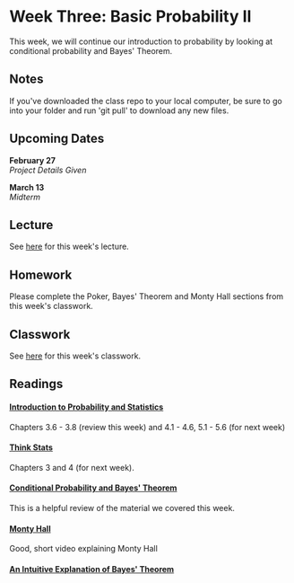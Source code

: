 # Week Three: Basic Probability II

This week, we will continue our introduction to probability by looking at conditional probability and Bayes' Theorem.

## Notes

If you've downloaded the class repo to your local computer, be sure to go into your folder and run 'git pull' to download any new files.

## Upcoming Dates  
**February 27**  
*Project Details Given*  

**March 13**  
*Midterm*

## Lecture

See [here](https://github.com/CSC217/spring_2019/blob/master/week04-basic_probability_i/Week_Four_Basic_Probability_II.pdf) for this week's lecture.

## Homework

Please complete the Poker, Bayes' Theorem and Monty Hall sections from this week's classwork.

## Classwork

See [here](https://github.com/CSC217/spring_2019/blob/master/week04-basic_probability_ii/Basic_Probability_II_Workbook.ipynb) for this week's classwork.

## Readings

#### [Introduction to Probability and Statistics](http://www.r-5.org/files/books/computers/algo-list/statistics/Sheldon_Ross-Introduction_to_Probability_and_Statistics-EN.pdf)  
Chapters 3.6 - 3.8 (review this week) and 4.1 - 4.6, 5.1 - 5.6 (for next week)

#### [Think Stats](http://greenteapress.com/thinkstats2/thinkstats2.pdf)  
Chapters 3 and 4 (for next week).

#### [Conditional Probability and Bayes' Theorem](https://ocw.mit.edu/courses/mathematics/18-05-introduction-to-probability-and-statistics-spring-2014/readings/MIT18_05S14_Reading3.pdf)  
This is a helpful review of the material we covered this week.

#### [Monty Hall](https://www.youtube.com/watch?v=9vRUxbzJZ9Y)

Good, short video explaining Monty Hall

#### [An Intuitive Explanation of Bayes' Theorem](https://betterexplained.com/articles/an-intuitive-and-short-explanation-of-bayes-theorem/)

